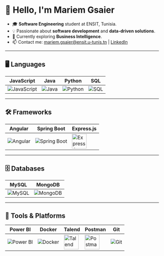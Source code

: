 # 👋 Hello, I'm Mariem Gsaier

- 🎓 **Software Engineering** student at ENSIT, Tunisia.
- 💡 Passionate about **software development** and **data-driven solutions**.
- 🌱 Currently exploring **Business Intelligence**.
- 📫 Contact me: [mariem.gsaier@ensit.u-tunis.tn](mailto:mariem.gsaier@ensit.u-tunis.tn) | [LinkedIn](https://linkedin.com/in/mariem-gsaier)

---

## 🖥️ Languages
| JavaScript            | Java                 | Python              | SQL                  |
|------------------------|----------------------|---------------------|----------------------|
| <img src="https://img.icons8.com/color/48/000000/javascript.png" alt="JavaScript" /> | <img src="https://img.icons8.com/color/48/000000/java-coffee-cup-logo.png" alt="Java" /> | <img src="https://img.icons8.com/color/48/000000/python.png" alt="Python" /> | <img src="https://img.icons8.com/color/48/000000/sql.png" alt="SQL" /> |

---

## 🛠️ Frameworks
| Angular               | Spring Boot          | Express.js          |
|------------------------|----------------------|---------------------|
| <img src="https://img.icons8.com/color/48/000000/angularjs.png" alt="Angular" /> | <img src="https://img.icons8.com/color/48/000000/spring-logo.png" alt="Spring Boot" /> | <img src="https://th.bing.com/th/id/OIP.hTohJITrIVziX8BF7QmwCAHaHa?rs=1&pid=ImgDetMain" alt="Express.js" width="48" height="48" /> |

---

## 🗄️ Databases
| MySQL                 | MongoDB              |
|------------------------|----------------------|
| <img src="https://img.icons8.com/color/48/000000/mysql-logo.png" alt="MySQL" /> | <img src="https://img.icons8.com/color/48/000000/mongodb.png" alt="MongoDB" /> |

---

## 🔧 Tools & Platforms
| Power BI              | Docker               | Talend              | Postman             | Git                  |
|------------------------|----------------------|---------------------|---------------------|----------------------|
| <img src="https://img.icons8.com/color/48/000000/power-bi.png" alt="Power BI" /> | <img src="https://img.icons8.com/color/48/000000/docker.png" alt="Docker" /> | <img src="https://www.marketbeat.com/logos/talend-sa-logo.png" alt="Talend" width="48" height="48" /> | <img src="https://www.svgrepo.com/show/354202/postman-icon.svg" alt="Postman" width="48" height="48" /> | <img src="https://img.icons8.com/color/48/000000/git.png" alt="Git" /> |
